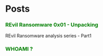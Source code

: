 
<style>
  
@import "{{ site.theme }}";

header {
  display: none;
}
</style>
# Posts

### <a style='color: green;text-decoration: none;' href='/revil-ransomware-analysis-part1-unpacking'>REvil Ransomware 0x01 - Unpacking</a>
<p>REvil Ransomware analysis series - Part1</p>

### <a style='color: green;text-decoration: none;' href='/about'>WHOAMI ?</a>
